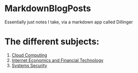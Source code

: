 # MarkdownBlogPosts
Essentially just notes I take, via a markdown app called Dillinger 


# The different subjects:
1. [Cloud Computing](https://github.com/sunnyMiglani/MarkdownBlogPosts/blob/master/CloudComputing.md)
2. [Internet Economics and Financial Technology](https://github.com/sunnyMiglani/MarkdownBlogPosts/blob/master/FinTech.md)
3. [Systems Security](https://github.com/sunnyMiglani/MarkdownBlogPosts/blob/master/SystemsSecurity.md)
